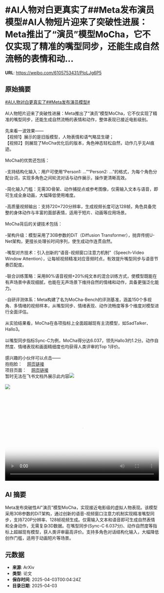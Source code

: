 # #AI人物对白更真实了##Meta发布演员模型#AI人物短片迎来了突破性进展：Meta推出了“演员”模型MoCha，它不仅实现了精准的嘴型同步，还能生成自然流畅的表情和动...

**URL**: https://weibo.com/6105753431/PloLJg6P5

## 原始摘要

<a href="https://m.weibo.cn/search?containerid=231522type%3D1%26t%3D10%26q%3D%23AI%E4%BA%BA%E7%89%A9%E5%AF%B9%E7%99%BD%E6%9B%B4%E7%9C%9F%E5%AE%9E%E4%BA%86%23&amp;extparam=%23AI%E4%BA%BA%E7%89%A9%E5%AF%B9%E7%99%BD%E6%9B%B4%E7%9C%9F%E5%AE%9E%E4%BA%86%23" data-hide=""><span class="surl-text">#AI人物对白更真实了#</span></a><a href="https://m.weibo.cn/search?containerid=231522type%3D1%26t%3D10%26q%3D%23Meta%E5%8F%91%E5%B8%83%E6%BC%94%E5%91%98%E6%A8%A1%E5%9E%8B%23&amp;extparam=%23Meta%E5%8F%91%E5%B8%83%E6%BC%94%E5%91%98%E6%A8%A1%E5%9E%8B%23" data-hide=""><span class="surl-text">#Meta发布演员模型#</span></a><br><br>AI人物短片迎来了突破性进展：Meta推出了“演员”模型MoCha，它不仅实现了精准的嘴型同步，还能生成自然流畅的表情和动作，整体表现已接近电影级别。<br><br>先来看一波效果——<br>【视频1】展示的是旧版模型，人物表情和语气略显生硬；<br>【视频2】则展现了MoCha优化后的版本，角色神态轻松自然，动作几乎无AI痕迹。<br><br>MoCha的优势还包括：<br><br>-支持结构化输入：用户可使用“Person1: …”“Person2: …”的格式，为每个角色分配台词，实现多角色之间轮流对话与动作展示，操作更清晰高效。<br><br>-简化输入门槛：无需3D骨架、动作捕捉点或参考图像，仅需输入文本与语音，即可生成全身动画，大幅降低使用难度。<br><br>-高质量视频输出：支持720×720分辨率，生成视频长度可达128帧，角色具备完整的身体动作与丰富的面部表情，适用于短片、动画等应用场景。<br><br>MoCha背后的关键技术包括：<br><br>-架构升级：模型采用了30B参数的DiT（Diffusion Transformer），抛弃传统U-Net架构，更擅长处理长时间序列，使生成动作连贯自然。<br><br>-嘴型对齐技术：引入创新的“语音-视频窗口注意力机制”（Speech-Video Window Attention），让每帧视频精准对应音频时点，有效提升嘴型同步与语音节奏匹配度。<br><br>-联合训练策略：采用80%语音视频+20%纯文本的混合训练方式，使模型既能在有声场景中表现细腻，也能在无声场景下维持自然的情绪和动作，具备更强泛化能力。<br><br>-自研评测体系：Meta构建了名为MoCha-Bench的评测基准，涵盖150个多视角、多情绪的视频样本，从嘴型同步、情绪表现、动作流畅度等多个维度对模型进行全面评估。<br><br>从实验结果看，MoCha在各项指标上全面超越现有主流模型，如SadTalker、Hallo3。<br><br>以嘴型同步指标Sync-C为例，MoCha得分达6.037，领先Hallo3约1.2分。动作自然度、情绪表现和画面精细度也均获得人类评审的Top 1评价。<br><br>感兴趣的小伙伴可以点击——<br>抱抱脸：<a href="https://weibo.cn/sinaurl?u=https%3A%2F%2Fhuggingface.co%2Fpapers%2F2503.23307" data-hide=""><span class="url-icon"><img style="width: 1rem;height: 1rem" src="https://h5.sinaimg.cn/upload/2015/09/25/3/timeline_card_small_web_default.png" referrerpolicy="no-referrer"></span><span class="surl-text">网页链接</span></a><br>项目页面：<a href="https://weibo.cn/sinaurl?u=https%3A%2F%2Fcongwei1230.github.io%2FMoCha%2F" data-hide=""><span class="url-icon"><img style="width: 1rem;height: 1rem" src="https://h5.sinaimg.cn/upload/2015/09/25/3/timeline_card_small_web_default.png" referrerpolicy="no-referrer"></span><span class="surl-text">网页链接</span></a><br>暂时无法在飞书文档外展示此内容<img style="" src="https://tvax1.sinaimg.cn/large/006Fd7o3ly1i02hdud1ywj310y0k0751.jpg" referrerpolicy="no-referrer"><br><br><img style="" src="https://tvax3.sinaimg.cn/large/006Fd7o3ly1i02hdvdn9dj310y0k0wff.jpg" referrerpolicy="no-referrer"><br><br><br clear="both"><div style="clear: both"></div><video controls="controls" poster="https://tvax2.sinaimg.cn/orj480/006Fd7o3ly1i02hdug4l4j310y0k0751.jpg" style="width: 100%"><source src="https://f.video.weibocdn.com/o0/NmoinWNylx08n9MKvrtS01041200oiZw0E010.mp4?label=mp4_720p&amp;template=1330x720.25.0&amp;ori=0&amp;ps=1CwnkDw1GXwCQx&amp;Expires=1743642187&amp;ssig=C%2F%2FOg3%2BngA&amp;KID=unistore,video"><source src="https://f.video.weibocdn.com/o0/KrxfHfzxlx08n9MIaKSk01041200cCnp0E010.mp4?label=mp4_hd&amp;template=884x480.25.0&amp;ori=0&amp;ps=1CwnkDw1GXwCQx&amp;Expires=1743642187&amp;ssig=P29H6xezxZ&amp;KID=unistore,video"><source src="https://f.video.weibocdn.com/o0/akBaUhialx08n9MHVXVS010412008tA40E010.mp4?label=mp4_ld&amp;template=664x360.25.0&amp;ori=0&amp;ps=1CwnkDw1GXwCQx&amp;Expires=1743642187&amp;ssig=7JmcOCbgG8&amp;KID=unistore,video"><p>视频无法显示，请前往<a href="https://video.weibo.com/show?fid=1034%3A5151000152178711" target="_blank" rel="noopener noreferrer">微博视频</a>观看。</p></video>

## AI 摘要

Meta发布突破性AI"演员"模型MoCha，实现接近电影级的虚拟人物表现。该模型采用30B参数的DiT架构，通过创新的语音-视频窗口注意力机制实现精准嘴型同步，支持720P分辨率、128帧视频生成。仅需输入文本和语音即可生成自然表情和全身动作，无需复杂3D数据。在嘴型同步(Sync-C 6.037分)、动作自然度等指标上超越现有模型，获人类评审最高评价。支持多角色对话结构化输入，大幅降低创作门槛，适用于动画短片等场景。

## 元数据

- **来源**: ArXiv
- **类型**: 论文
- **保存时间**: 2025-04-03T00:04:24Z
- **目录日期**: 2025-04-03
